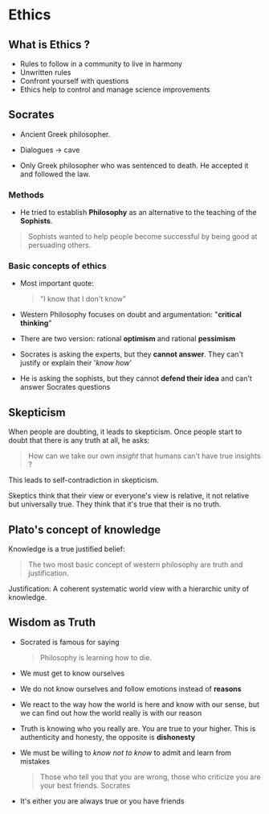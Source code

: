 # Ethics

## What is Ethics ?

- Rules to follow in a community to live in harmony
- Unwritten rules
- Confront yourself with questions
- Ethics help to control and manage science improvements

## Socrates

- Ancient Greek philosopher.

- Dialogues -> cave

- Only Greek philosopher who was sentenced to death. He accepted it and followed the law.

### Methods

- He tried to establish **Philosophy** as an alternative to the teaching of the **Sophists**.

> Sophists wanted to help people become successful by being good at persuading others.

### Basic concepts of ethics

- Most important quote:

  > "I know that I don't know"

- Western Philosophy focuses on doubt and argumentation: "**critical thinking**"

- There are two version: rational **optimism** and rational **pessimism**

- Socrates is asking the experts, but they **cannot answer**. They can't justify or explain their '_know how_'

- He is asking the sophists, but they cannot **defend their idea** and can't answer Socrates questions

## Skepticism

When people are doubting, it leads to skepticism. Once people start to doubt that there is any truth at all, he asks:

> How can we take our own _insight_ that humans can't have true insights ?

This leads to self-contradiction in skepticism.

Skeptics think that their view or everyone's view is relative, it not relative but universally true. They think that it's true that their is no truth.

## Plato's concept of knowledge

Knowledge is a true justified belief:

> The two most basic concept of western philosophy are truth and justification.

Justification: A coherent systematic world view with a hierarchic unity of knowledge.

## Wisdom as Truth

- Socrated is famous for saying

  > Philosophy is learning how to die.

- We must get to know ourselves

- We do not know ourselves and follow emotions instead of **reasons**

- We react to the way how the world is here and know with our sense, but we can find out how the world really is with our reason

- Truth is knowing who you really are. You are true to your higher. This is authenticity and honesty, the opposite is **dishonesty**

- We must be willing to _know not to know_ to admit and learn from mistakes

  > Those who tell you that you are wrong, those who criticize you are your best friends. Socrates

- It's either you are always true or you have friends
